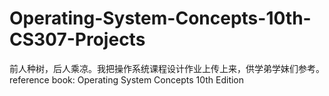 # Operating-System-Concepts-10th-CS307-Projects
前人种树，后人乘凉。我把操作系统课程设计作业上传上来，供学弟学妹们参考。  
reference book: Operating System Concepts 10th Edition
